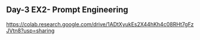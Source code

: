 ## Day-3 EX2- Prompt Engineering

https://colab.research.google.com/drive/1ADtXyukEs2X44hKh4c08RHt7gFzJVtn8?usp=sharing

